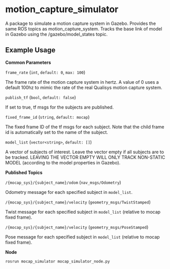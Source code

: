 # motion_capture_simulator
A package to simulate a motion capture system in Gazebo. Provides the same ROS topics as motion_capture_system.
Tracks the base link of model in Gazebo using the /gazebo/model_states topic.

## Example Usage

**Common Parameters**

`frame_rate` (`int`, `default: 0`, `max: 100`)

The frame rate of the motion capture system in hertz. A value of 0 uses a default 100hz to
mimic the rate of the real Qualisys motion capture system.

`publish_tf` (`bool`, `default: false`)

If set to true, tf msgs for the subjects are published.

`fixed_frame_id` (`string`, `default: mocap`)

The fixed frame ID of the tf msgs for each subject. Note that the child frame id is automatically set to the name of the subject.

`model_list` (`vector<string>`, `default: []`)

A vector of subjects of interest. Leave the vector empty if all subjects are to be tracked.
LEAVING THE VECTOR EMPTY WILL ONLY TRACK NON-STATIC MODEL (according to the model properties in Gazebo). 


**Published Topics**

`/{mocap_sys}/{subject_name}/odom` (`nav_msgs/Odometry`)

Odometry message for each specified subject in `model_list`.

`/{mocap_sys}/{subject_name}/velocity` (`geometry_msgs/TwistStamped`)

Twist message for each specified subject in `model_list` (relative to mocap fixed frame).

`/{mocap_sys}/{subject_name}/velocity` (`geometry_msgs/PoseStamped`)

Pose message for each specified subject in `model_list` (relative to mocap fixed frame).


**Node**

`rosrun mocap_simulator mocap_simulator_node.py`